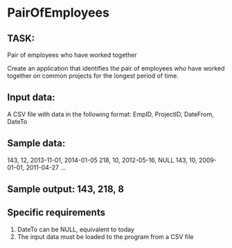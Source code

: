 # PairOfEmployees

## TASK:
Pair of employees who have worked together

Create an application that identifies the pair of employees who have worked together on common projects for the longest period of time.

## Input data:
A CSV file with data in the following format:
EmpID, ProjectID, DateFrom, DateTo

## Sample data:
143, 12, 2013-11-01, 2014-01-05 218, 10, 2012-05-16, NULL
143, 10, 2009-01-01, 2011-04-27 ...

## Sample output: 143, 218, 8


## Specific requirements
1) DateTo can be NULL, equivalent to today
2) The input data must be loaded to the program from a CSV file
